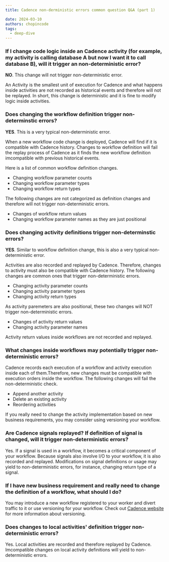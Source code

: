 ```yaml
---
title: Cadence non-derministic errors common question Q&A (part 1)

date: 2024-03-10
authors: chopincode
tags:
  - deep-dive
---
```


### If I change code logic inside an Cadence activity (for example, my activity is calling database A but now I want it to call database B),  will it trigger an non-deterministic error?

<b>NO</b>. This change will not trigger non-deterministic error.

An Activity is the smallest unit of execution for Cadence and what happens inside activities are not recorded as historical events and therefore will not be replayed. In short, this change is deterministic and it is fine to modify logic inside activities.

### Does changing the workflow definition trigger non-determinstic errors?

<b>YES</b>. This is a very typical non-deterministic error.

When a new workflow code change is deployed, Cadence will find if it is compatible with
Cadence history. Changes to workflow definition will fail the replay process of Cadence
as it finds the new workflow definition imcompatible with previous historical events.

Here is a list of common workflow definition changes.
- Changing workflow parameter counts
- Changing workflow parameter types
- Changing workflow return types

The following changes are not categorized as definition changes and therefore will not
trigger non-deterministic errors.
- Changes of workflow return values
- Changing workflow parameter names as they are just positional

### Does changing activity definitions trigger non-determinstic errors?

<b>YES</b>. Similar to workflow definition change, this is also a very typical non-deterministic error.

Activities are also recorded and replayed by Cadence. Therefore, changes to activity must also be compatible with Cadence history. The following changes are common ones that trigger non-deterministic errors.
- Changing activity parameter counts
- Changing activity parameter types
- Changing activity return types

As activity paremeters are also positional, these two changes will NOT trigger non-deterministic errors.
- Changes of activity return values
- Changing activity parameter names

Activity return values inside workflows are not recorded and replayed.

### What changes inside workflows may potentially trigger non-deterministic errors?

Cadence records each execution of a workflow and activity execution inside each of them.Therefore, new changes must be compatible with execution orders inside the workflow. The following changes will fail the non-deterministic check.

- Append another activity
- Delete an existing activity
- Reordering activities

If you really need to change the activity implementation based on new business requirements, you may consider using versioning your workflow.

### Are Cadence signals replayed? If definition of signal is changed, will it trigger non-deterministic errors?

Yes. If a signal is used in a workflow, it becomes a critical component of your workflow. Because signals also involve I/O to your workflow, it is also recorded and replayed. Modifications on signal definitions or usage may yield to non-deterministic errors, for instance, changing return type of a signal.

### If I have new business requirement and really need to change the definition of a workflow, what should I do?

You may introduce a new workflow registered to your worker and divert traffic to it or use versioning for your workflow. Check out [Cadence website](https://cadenceworkflow.io/docs/go-client/workflow-versioning/) for more information about versioning.

### Does changes to local activities' definition trigger non-deterministic errors?

Yes. Local activities are recorded and therefore replayed by Cadence. Imcompatible changes on local activity definitions will yield to non-deterministic errors.

